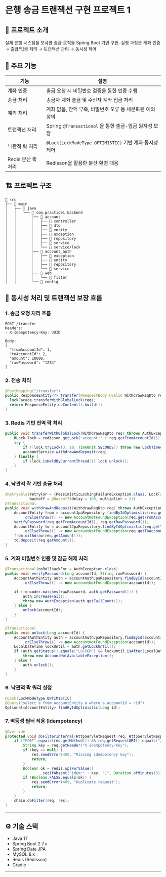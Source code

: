 # 은행 송금 트랜잭션 구현 프로젝트 1

## 📌 프로젝트 소개
실제 은행 시스템을 모사한 송금 로직을 Spring Boot 기반 구현. 
실행 과정은 계좌 인증 → 출금/입금 처리 → 트랜잭션 관리 → 동시성 제어

## 🧩 주요 기능

| 기능 | 설명 |
|------|------|
| 계좌 인증 | 출금 요청 시 비밀번호 검증을 통한 인증 수행 |
| 송금 처리 | 송금자 계좌 출금 및 수신자 계좌 입금 처리 |
| 예외 처리 | 계좌 없음, 잔액 부족, 비밀번호 오류 등 세분화된 예외 정의 |
| 트랜잭션 처리 | Spring `@Transactional` 을 통한 출금-입금 원자성 보장 |
| 낙관적 락 처리 | `@Lock(LockModeType.OPTIMISTIC)` 기반 계좌 동시성 제어 |
| Redis 분산 락 처리 | Redisson을 활용한 분산 환경 대응 |

## 🏗️ 프로젝트 구조

```
📁 src
├── 📁 main
│   ├── 📁 java
│   │   └── 📁 com.practice1.backend
│   │       ├── 📁 account
│   │       │   ├── 📁 controller      
│   │       │   ├── 📁 dto               
│   │       │   ├── 📁 entity             
│   │       │   ├── 📁 exception         
│   │       │   ├── 📁 repository        
│   │       │   ├── 📁 service          
│   │       │   └── 📁 service/lock    
│   │       ├── 📁 account_auth           
│   │       │   ├── 📁 exception
│   │       │   ├── 📁 entity
│   │       │   ├── 📁 repository
│   │       │   └── 📁 service
│   │       ├── 📁 web
│   │       │   └── 📁 filter             
│   │       └── 📁 config
```

## 🔐 동시성 처리 및 트랜잭션 보장 흐름

### 1. 송금 요청 처리 흐름

```http
POST /transfer
Headers:
- X-Idempotency-Key: UUID

Body:
{
  "fromAccountId": 1,
  "toAccountId": 2,
  "amount": 10000,
  "rawPassword": "1234"
}
```

### 2. 전송 처리

```java
@PostMapping("/transfer")
public ResponseEntity<?> transfer(@RequestBody @Valid WithdrawReqDto req ) throws InterruptedException {
  lockFacade.transferWithGlobalLock(req);
  return ResponseEntity.noContent().build();
}
```

### 3. Redis 기반 전역 락 처리

```java
public void transferWithGlobalLock(WithdrawReqDto req) throws AuthException, InterruptedException {
    RLock lock = redisson.getLock("account:" + req.getFromAccountId());
    try {
        if (!lock.tryLock(3, 10, TimeUnit.SECONDS)) throw new LockTimeoutException();
        accountService.withdrawAndDeposit(req);
    } finally {
        if (lock.isHeldByCurrentThread()) lock.unlock();
    }
}
```

### 4. 낙관적 락 기반 송금 처리

```java
@Retryable(retryFor = {PessimisticLockingFailureException.class, LockTimeoutException.class},
           backoff = @Backoff(delay = 100, multiplier = 2))
@Transactional
public void withdrawAndDeposit(WithdrawReqDto req) throws AuthException {
    AccountEntity from = accountJpaRepository.findByIdOptimistic(req.getFromAccountId())
        .orElseThrow(() -> new AccountNotFoundException(req.getFromAccountId()));
    verifyPassword(req.getFromAccountId(), req.getRawPassword());
    AccountEntity to = accountJpaRepository.findByIdOptimistic(req.getToAccountId())
        .orElseThrow(() -> new AccountNotFoundException(req.getToAccountId()));
    from.withdraw(req.getAmount());
    to.deposit(req.getAmount());
}
```

### 5. 계좌 비밀번호 인증 및 잠금 해제 처리

```java
@Transactional(noRollbackFor = AuthException.class)
public void verifyPassword(Long accountId, String rawPassword) {
    AccountAuthEntity auth = accountAuthJpaRepository.findById(accountId)
        .orElseThrow(() -> new AccountNotFoundException(accountId));

    if (!encoder.matches(rawPassword, auth.getPassword())) {
        auth.increaseFail();
        throw new AuthException(auth.getFailCount());
    } else {
        unlock(accountId);
    }
}

@Transactional
public void unlock(Long accountId) {
    AccountAuthEntity auth = accountAuthJpaRepository.findById(accountId)
        .orElseThrow(() -> new AccountNotFoundException(accountId));
    LocalDateTime lockUntil = auth.getLockUntil();
    if (auth.getStatus().equals("LOCKED") && lockUntil.isAfter(LocalDateTime.now())) {
        throw new AccountNotAvailableException();
    } else {
        auth.unlock();
    }
}
```

### 6. 낙관적 락 쿼리 설정

```java
@Lock(LockModeType.OPTIMISTIC)
@Query("select a from AccountEntity a where a.accountId = :id")
Optional<AccountEntity> findByIdOptimistic(Long id);
```

### 7. 멱등성 필터 적용 (Idempotency)

```java
@Override
protected void doFilterInternal(HttpServletRequest req, HttpServletResponse res, FilterChain chain) throws IOException, ServletException {
    if ("POST".equals(req.getMethod()) && req.getRequestURI().equals("/transfer")) {
        String key = req.getHeader("X-Idempotency-Key");
        if (key == null) {
            res.sendError(400, "Missing idempotency key");
            return;
        }
        Boolean ok = redis.opsForValue()
                .setIfAbsent("idem:" + key, "1", Duration.ofMinutes(5));
        if (Boolean.FALSE.equals(ok)) {
            res.sendError(409, "Duplicate request");
            return;
        }
    }
    chain.doFilter(req, res);
}
```

---

## ⚙️ 기술 스택

- Java 17
- Spring Boot 2.7.x
- Spring Data JPA
- MySQL 8.x
- Redis (Redisson)
- Gradle

---
